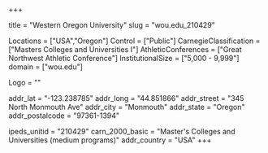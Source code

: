 
+++

title = "Western Oregon University"
slug = "wou.edu_210429"

Locations = ["USA","Oregon"]
Control = ["Public"]
CarnegieClassification = ["Masters Colleges and Universities I"]
AthleticConferences = ["Great Northwest Athletic Conference"]
InstitutionalSize = ["5,000 - 9,999"]
domain = ["wou.edu"]

Logo = ""

addr_lat = "-123.238785"
addr_long = "44.851866"
addr_street = "345 North Monmouth Ave"
addr_city = "Monmouth"
addr_state = "Oregon"
addr_postalcode = "97361-1394"

ipeds_unitid = "210429"
carn_2000_basic = "Master's Colleges and Universities (medium programs)"
addr_country = "USA"
+++
    
